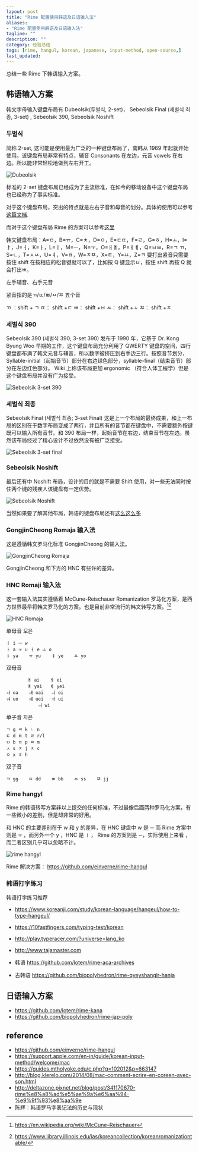 ```yaml
---
layout: post
title: "Rime 配置使用韩语及日语输入法"
aliases:
- "Rime 配置使用韩语及日语输入法"
tagline: ""
description: ""
category: 经验总结
tags: [rime, hangul, korean, japanese, input-method, open-source,]
last_updated:
---
```


总结一些 Rime 下韩语输入方案。

## 韩语输入方案
韩文字母输入键盘布局有 Dubeolsik(두벌식, 2-set)， Sebeolsik Final (세벌식 최종, 3-set) , Sebeolsik 390, Sebeolsik Noshift

### 두벌식
简称 2-set, 这可能是使用最为广泛的一种键盘布局了，南韩从 1969 年起就开始使用。该键盘布局非常有特点，辅音 Consonants 在左边，元音 vowels 在右边。所以能非常轻松地做到左右开工。

![Dubeolsik](/assets/hangul-keyboard-layout/KB_South_Korea.svg)

标准的 2-set 键盘布局已经成为了主流标准，在如今的移动设备中这个键盘布局也已经称为了事实标准。

对于这个键盘布局，突出的特点就是左右子音和母音的划分。具体的使用可以参考[这篇文档](/assets/hangul-keyboard-layout/Hangeul_keyboard.pdf).

而对于这个键盘布局 Rime 的方案可以参考[这里](https://github.com/einverne/rime-hangul)

韩文键盘布局：A=ㅁ，B=ㅠ，C=ㅊ，D=ㅇ，E=ㄷㄸ，F=ㄹ，G=ㅎ，H=ㅗ，I=ㅑ，J=ㅓ，K=ㅏ，L=ㅣ，M=ㅡ，N=ㅜ，O=ㅐㅒ，P=ㅔㅖ，Q=ㅂㅃ，R=ㄱ ㄲ，S=ㄴ，T=ㅅㅆ，U=ㅕ，V=ㅍ，W=ㅈㅉ，X=ㅌ，Y=ㅛ，Z=ㅋ
要打出紧音只需要按住 shift 在按相应的松音键就可以了，比如按 Q 键显示ㅂ，按住 shift 再按 Q 就会打出ㅃ。

左手辅音、右手元音


紧音指的是ㄲ/ㄸ/ㅃ/ㅆ/ㅉ 五个音

ㄲ ：shift + ㄱ
ㄸ： shift +ㄷ
ㅃ： shift +ㅂ
ㅆ： shift +ㅅ
ㅉ： shift +ㅈ


### 세벌식 390
Sebeolsik 390 (세벌식 390; 3-set 390) 发布于 1990 年，它基于 Dr. Kong Byung Woo 早期的工作，这个键盘布局充分利用了 QWERTY 键盘的空间，四行键盘都布满了韩文元音与辅音，所以数字被挤压到右手边三行。按照音节划分，Syllable-initial（起始音节）部分在右边绿色部分，syllable-final（结束音节）部分在左边红色部分。
Wiki 上称该布局更加 ergonomic （符合人体工程学）但是这个键盘布局并没有广为接受。

![Sebeolsik 3-set 390](/assets/hangul-keyboard-layout/KB_Sebeolsik_390.svg)


### 세벌식 최종
Sebeolsik Final (세벌식 최종; 3-set Final) 这是上一个布局的最终成果，和上一布局的区别在于数字布局变成了两行，并且所有的音节都在键盘中，不需要额外按键既可以输入所有音节。和 390 布局一样，起始音节在右边，结束音节在左边。虽然该布局经过了精心设计不过依然没有被广泛接受。

![Sebeolsik 3-set final](/assets/hangul-keyboard-layout/KB_Sebeolsik_Final.svg)

### Sebeolsik Noshift
最后还有中 Noshift 布局，设计的目的就是不需要 Shift 使用，对一些无法同时按住两个键的残疾人该键盘有一定优势。

![Sebeolsik Noshift](/assets/hangul-keyboard-layout/KB_Sebeolsik_NoShift.svg)

当然如果要了解其他布局，韩语的键盘布局还有[这么这么多](https://commons.wikimedia.org/wiki/Category:Korean_keyboard_layouts)


### GongjinCheong Romaja 输入法
这是遵循韩文罗马化标准 GongjinCheong 的输入法。

![GongjinCheong Romaja](/assets/hangul-keyboard-layout/gongjincheong-romaja.png)

GongjinCheong 和下方的 HNC 有些许的差异。

### HNC Romaji 输入法
这一套输入法其实遵循着 McCune-Reischauer Romanization 罗马化方案，是西方世界最早将韩文罗马化的方案。也是目前非常流行的韩文转写方案。[^1][^2]

![HNC Romaja](/assets/hangul-keyboard-layout/hnc-romaja.png)

[^1]: <https://en.wikipedia.org/wiki/McCune–Reischauer>
[^2]: <https://www.library.illinois.edu/ias/koreancollection/koreanromanizationtable/>

单母音 모은

```
ㅣ i	ㅡ w
ㅏ a	ㅜ u	ㅓ e	ㅗ o
ㅑ ya	ㅠ yu	ㅕ ye	ㅛ yo
```


双母音

```
		ㅐ ai	ㅔ ei
		ㅒ yai	ㅖ yei
ㅘ oa	ㅙ oai	ㅚ oi
ㅝ uo	ㅞ uei	ㅟ ui
			ㅢ wi
```


单子音 자은

```
ㄱ g	ㅋ k	ㄴ n
ㄷ d	ㅌ t	ㄹ r/l
ㅂ b	ㅍ p	ㅁ m
ㅅ s	ㅈ j	ㅊ c
ㅇ x	ㅎ h
```

双子音

```
ㄲ gg	ㄸ dd	ㅃ bb	ㅆ ss	ㅉ jj
```

### Rime hangyl
Rime 的韩语转写方案非以上提交的任何标准，不过最像后面两种罗马化方案，有一些微小的差别，但是却非常的好用。

和 HNC 的主要差别在于 w 和 y 的差异，在 HNC 键盘中 w 是 `ㅡ` 而 Rime 方案中则是 `ㅜ` ，而另外一个 y ，HNC 是 `ㅣ` ， Rime 的方案则是 `ㅡ`，实际使用上来看 ，而二者区别几乎可以忽略不计。

![rime hangyl](/assets/hangul-keyboard-layout/rime-hangyl.png)

Rime 解决方案： <https://github.com/einverne/rime-hangul>

### 韩语打字练习

韩语打字练习推荐

- <https://www.koreanji.com/study/korean-language/hangeul/how-to-type-hangeul/>
- <https://10fastfingers.com/typing-test/korean>
- <http://play.typeracer.com/?universe=lang_ko>
- <http://www.tajamaster.com>

- 韩语 <https://github.com/lotem/rime-aca-archives>
- 古韩语 <https://github.com/biopolyhedron/rime-qyeyshanglr-hanja>


## 日语输入方案

- <https://github.com/lotem/rime-kana>
- <https://github.com/biopolyhedron/rime-jap-poly>

## reference

- <https://github.com/einverne/rime-hangul>
- <https://support.apple.com/en-in/guide/korean-input-method/welcome/mac>
- <https://guides.mtholyoke.edu/c.php?g=102012&p=663147>
- <http://blog.klerelo.com/2014/08/mac-comment-ecrire-en-coreen-avec-son.html>
- <http://deltazone.pixnet.net/blog/post/341170670-rime%e8%a8%ad%e5%ae%9a%e6%aa%94-%e9%9f%93%e8%aa%9e>
- 陈辉：韩语罗马字表记法的历史与现状
